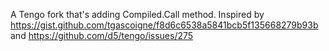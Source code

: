 A Tengo fork that's adding Compiled.Call method. Inspired by https://gist.github.com/tgascoigne/f8d6c6538a5841bcb5f135668279b93b and https://github.com/d5/tengo/issues/275